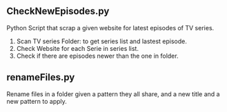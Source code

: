 <h2>CheckNewEpisodes.py</h2>
  Python Script that scrap a given website for latest episodes of TV series.
  <ol>
  <li>Scan TV series Folder: to get series list and lastest episode.</li>
  <li>Check Website for each Serie in series list.</li>
  <li>Check if there are episodes newer than the one in folder.</li>
  </ol>
  
  <h2>renameFiles.py</h2>
  Rename files in a folder given a pattern they all share, and a new title and a new pattern to apply.
